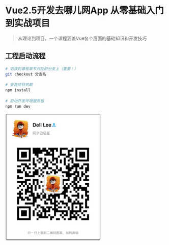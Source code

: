 # Vue2.5开发去哪儿网App 从零基础入门到实战项目

> 从理论到项目，一个课程涵盖Vue各个层面的基础知识和开发技巧

## 工程启动流程

``` bash
# 切换到课程章节对应的分支上（重要！）
git checkout 分支名

# 安装项目依赖
npm install

# 启动开发环境服务器
npm run dev
```

<img src="/wechat.jpg" width=300 height=400 />
